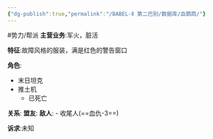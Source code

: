 ```yaml
---
{"dg-publish":true,"permalink":"/BABEL-Ⅱ 第二巴别/数据库/血鹦鹉/"}
---
```


#势力/帮派
**主营业务**:军火，脏活

**特征**:故障风格的服装，满是红色的警告窗口

**角色**:
- 末日坦克
- 推土机
	- 已死亡


**关系**:
	**盟友**:
	**敌人**:
	- 收尾人(==血仇-3==)

**诉求**:未知